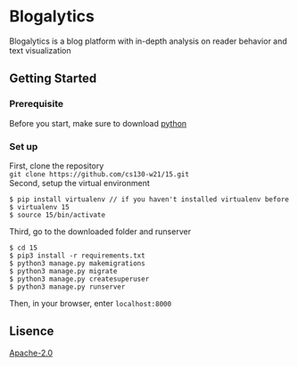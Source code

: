 # Blogalytics
Blogalytics is a blog platform with in-depth analysis on reader behavior and text visualization

## Getting Started
### Prerequisite
Before you start, make sure to download [python](https://www.python.org/downloads/)
### Set up
First, clone the repository  
	`git clone https://github.com/cs130-w21/15.git`  
Second, setup the virtual environment  

```
$ pip install virtualenv // if you haven't installed virtualenv before
$ virtualenv 15 
$ source 15/bin/activate
```

Third, go to the downloaded folder and runserver  

```
$ cd 15 
$ pip3 install -r requirements.txt
$ python3 manage.py makemigrations
$ python3 manage.py migrate
$ python3 manage.py createsuperuser  
$ python3 manage.py runserver 
```

Then, in your browser, enter `localhost:8000`  

## Lisence
[Apache-2.0](https://github.com/cs130-w21/15/blob/master/LICENSE)

